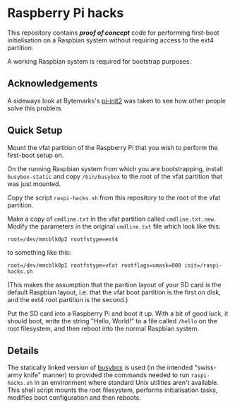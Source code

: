 # Raspberry Pi hacks

This repository contains ***proof of concept*** code for performing
first-boot initialisation on a Raspbian system without requiring
access to the ext4 partition.

A working Raspbian system is required for bootstrap purposes.

## Acknowledgements

A sideways look at Bytemarks's
[pi-init2](https://github.com/BytemarkHosting/pi-init2) was taken to
see how other people solve this problem.

## Quick Setup

Mount the vfat partition of the Raspberry Pi that you wish to perform
the first-boot setup on. 

On the running Raspbian system from which you are bootstrapping,
install `busybox-static` and copy `/bin/busybox` to the root of the
vfat partition that was just mounted.

Copy the script `raspi-hacks.sh` from this repository to the root of
the vfat partition.

Make a copy of `cmdline.txt` in the vfat partition called
`cmdline.txt.new`. Modify the parameters in the original `cmdline.txt`
file which look like this:

`root=/dev/mmcblk0p2 rootfstype=ext4`

to something like this:

`root=/dev/mmcblk0p1 rootfstype=vfat rootflags=umask=000 init=/raspi-hacks.sh`

(This makes the assumption that the parition layout of your SD card is
the default Raspbian layout, i.e. that the vfat boot partition is the
first on disk, and the ext4 root partition is the second.)

Put the SD card into a Raspberry Pi and boot it up. With a bit of good
luck, it should boot, write the string "Hello, World!" to a file
called `/hello` on the root filesystem, and then reboot into the
normal Raspbian system.

## Details

The statically linked version of [busybox](https://busybox.net) is
used (in the intended "swiss-army knife" manner) to provided the
commands needed to run `raspi-hacks.sh` in an environment where
standard Unix utilities aren't available. This shell script mounts the
root filesystem, performs initialisation tasks, modifies boot
configuration and then reboots.


